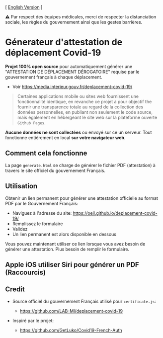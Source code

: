 [ [English Version](README-EN.md) ]

⚠️ Par respect des équipes médicales, merci de respecter la distanciation sociale, les règles du gouvernement ainsi que les gestes barrières.

# Génerateur d'attestation de déplacement Covid-19

**Projet 100% open source** pour automatiquement générer une "ATTESTATION DE DÉPLACEMENT DÉROGATOIRE" requise par le gouvernement français à chaque déplacement.
- Voir https://media.interieur.gouv.fr/deplacement-covid-19/

>Certaines applications mobile ou sites web fournissent une fonctionnalité identique, en revanche ce projet à pour objectif the fournir une transparence totale au regard de la collection des données personnelles, en publiant non seulement le code source, mais également en hébergeant le site web sur la plateforme ouverte `Github Pages`.

**Aucune données ne sont collectées** ou envoyé sur ce un serveur. Tout fonctionne entiérement en local **sur votre navigateur web**.

## Comment cela fonctionne
La page `generate.html` se charge de générer le fichier PDF (attestation) à travers le site officiel du gouvernement Français.

## Utilisation
Obtenir un lien permanent pour générer une attestation officielle au format PDF par le Gouvernement Français:
- Naviguez à l'adresse du site: https://oeil.github.io/deplacement-covid-19/
- Remplissez le formulaire
- Validez
- Un lien permanent est alors disponible en dessous

Vous pouvez maintenant utiliser ce lien lorsque vous avez besoin de générer une attestation. Plus besoin de remplir le formulaire.

## Apple iOS utiliser Siri pour générer un PDF (Raccourcis)

## Credit
 * Source officiel du gouvernement Français utilisé pour `certificate.js`:
    * https://github.com/LAB-MI/deplacement-covid-19

 * Inspiré par le projet:
    * https://github.com/GetLuko/Covid19-French-Auth